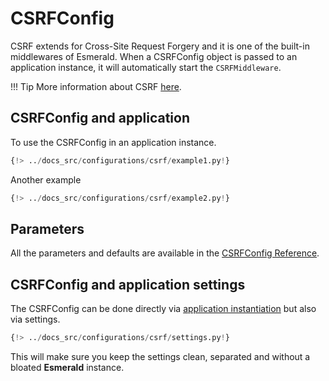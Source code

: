 # CSRFConfig

CSRF extends for Cross-Site Request Forgery and it is one of the built-in middlewares of Esmerald.
When a CSRFConfig object is passed to an application instance, it will automatically start the `CSRFMiddleware`.

!!! Tip
    More information about CSRF
    <a href="https://owasp.org/www-community/attacks/csrf" target='_blank'>here</a>.

## CSRFConfig and application

To use the CSRFConfig in an application instance.

```python hl_lines="4-5 8"
{!> ../docs_src/configurations/csrf/example1.py!}
```

Another example

```python hl_lines="4 7"
{!> ../docs_src/configurations/csrf/example2.py!}
```

## Parameters

All the parameters and defaults are available in the [CSRFConfig Reference](../references/configurations/csrf.md).

## CSRFConfig and application settings

The CSRFConfig can be done directly via [application instantiation](#csrfconfig-and-application) but also via settings.

```python
{!> ../docs_src/configurations/csrf/settings.py!}
```

This will make sure you keep the settings clean, separated and without a bloated **Esmerald** instance.

